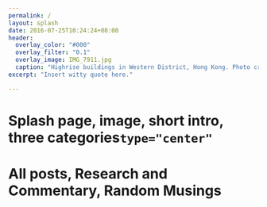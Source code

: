 ```yaml
---
permalink: /
layout: splash
date: 2016-07-25T10:24:24+08:00
header:
  overlay_color: "#000"
  overlay_filter: "0.1"
  overlay_image: IMG_7911.jpg
  caption: "Highrise buildings in Western District, Hong Kong. Photo credit: Kelly Lui"
excerpt: "Insert witty quote here."

---
```

# Splash page, image, short intro, three categories`type="center"`
# All posts, Research and Commentary, Random Musings
